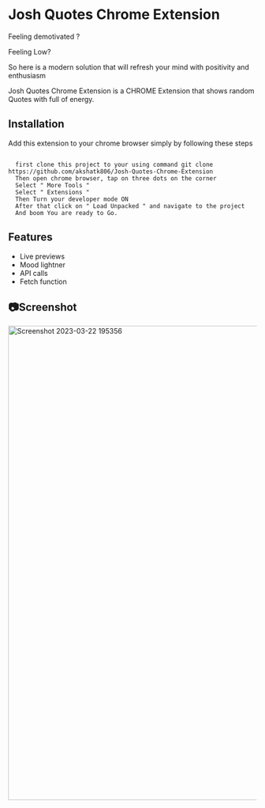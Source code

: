
# Josh Quotes Chrome Extension

Feeling demotivated ?

Feeling Low?

So here is a modern solution that will refresh your mind with positivity and enthusiasm

Josh Quotes Chrome Extension is a CHROME Extension that shows 
random Quotes with full of energy.


## Installation

Add this extension to your chrome browser simply by following these steps

```bash![Screenshot (253)](https://user-images.githubusercontent.com/64543095/198517590-a494b82e-a56e-4a4d-aed6-75fa85cdadcb.png)

  first clone this project to your using command git clone https://github.com/akshatk806/Josh-Quotes-Chrome-Extension
  Then open chrome browser, tap on three dots on the corner 
  Select " More Tools " 
  Select " Extensions "
  Then Turn your developer mode ON 
  After that click on " Load Unpacked " and navigate to the project
  And boom You are ready to Go.
```
    
## Features

- Live previews
- Mood lightner
- API calls 
- Fetch function

## 📷Screenshot 

<img width="960" alt="Screenshot 2023-03-22 195356" src="https://user-images.githubusercontent.com/106431065/226934538-71ca8576-8d8f-433e-999d-b6f5c46fb8c2.png">


